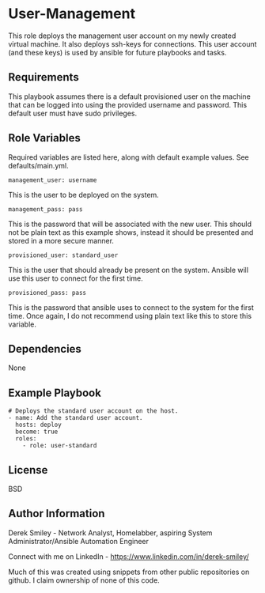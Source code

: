 User-Management
=========

This role deploys the management user account on my newly created virtual machine. It also deploys ssh-keys for connections. This user account (and these keys) is used by ansible for future playbooks and tasks. 

Requirements
------------

This playbook assumes there is a default provisioned user on the machine that can be logged into using the provided username and password. This default user must have sudo privileges. 

Role Variables
--------------
Required variables are listed here, along with default example values. See defaults/main.yml.

    management_user: username

This is the user to be deployed on the system. 

    management_pass: pass

This is the password that will be associated with the new user. This should not be plain text as this example shows, instead it should be presented and stored in a more secure manner.

    provisioned_user: standard_user

This is the user that should already be present on the system. Ansible will use this user to connect for the first time. 

    provisioned_pass: pass

This is the password that ansible uses to connect to the system for the first time. Once again, I do not recommend using plain text like this to store this variable.

Dependencies
------------

None

Example Playbook
----------------

    # Deploys the standard user account on the host.
    - name: Add the standard user account.
      hosts: deploy
      become: true
      roles:
        - role: user-standard

License
-------

BSD

Author Information
------------------

Derek Smiley - Network Analyst, Homelabber, aspiring System Administrator/Ansible Automation Engineer

Connect with me on LinkedIn - https://www.linkedin.com/in/derek-smiley/

Much of this was created using snippets from other public repositories on github. I claim ownership of none of this code.